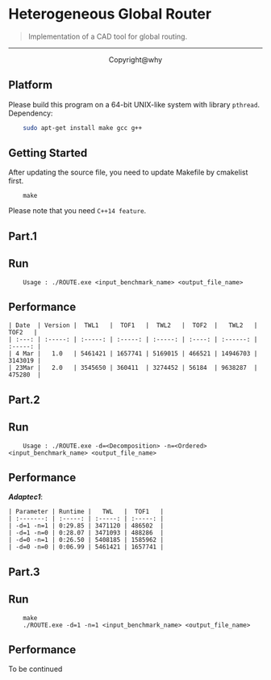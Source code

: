 # Heterogeneous Global Router

> Implementation of a CAD tool for global routing.  

<hr>
<center> Copyright@why </center>

## Platform
Please build this program on a 64-bit UNIX-like system with library `pthread`. Dependency:
```bash
    sudo apt-get install make gcc g++
```

## Getting Started
After updating the source file, you need to update Makefile by cmakelist first.
```
    make
```

Please note that you need `C++14 feature`.

## Part.1

## Run
```
    Usage : ./ROUTE.exe <input_benchmark_name> <output_file_name>
```

## Performance

```
| Date  | Version |  TWL1   |  TOF1   |  TWL2   |  TOF2  |   TWL2   |  TOF2   |
| :---: | :-----: | :-----: | :-----: | :-----: | :----: | :------: | :-----: |
| 4 Mar |   1.0   | 5461421 | 1657741 | 5169015 | 466521 | 14946703 | 3143019 |
| 23Mar |   2.0   | 3545650 | 360411  | 3274452 | 56184  | 9638287  | 475280  |
```

## Part.2

## Run
```
    Usage : ./ROUTE.exe -d=<Decomposition> -n=<Ordered> <input_benchmark_name> <output_file_name>
```

## Performance

***Adaptec1***:
```
| Parameter | Runtime |   TWL   |  TOF1   |
| :-------: | :-----: | :-----: | :-----: |
| -d=1 -n=1 | 0:29.85 | 3471120 | 486502  |
| -d=1 -n=0 | 0:28.07 | 3471093 | 488286  |
| -d=0 -n=1 | 0:26.50 | 5408185 | 1585962 |
| -d=0 -n=0 | 0:06.99 | 5461421 | 1657741 |
```

## Part.3

## Run
```
    make
    ./ROUTE.exe -d=1 -n=1 <input_benchmark_name> <output_file_name>
```

## Performance

To be continued

